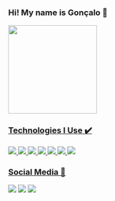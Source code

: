 ### Hi! My name is Gonçalo 👋

<div>
  <a href="https://github.com/rafaballerini">
  <img height="180em" src="https://github-readme-stats.vercel.app/api?username=pimps23&show_icons=true&theme=dark&include_all_commits=true&count_private=true"/>
</div>
  
### Technologies I Use ✔️
  
 <div>
     <img src="https://img.shields.io/badge/C%23-AA15F5?style=for-the-badge&logo=c-sharp&logoColor=white">
   <img src="https://img.shields.io/badge/React Js-1593F5?style=for-the-badge&logo=react&logoColor=white">
   <img src="https://img.shields.io/badge/HTML-F57415?style=for-the-badge&logo=html5&logoColor=white">
   <img src="https://img.shields.io/badge/CSS-1552F5?&style=for-the-badge&logo=css3&logoColor=white">
   <img src="https://img.shields.io/badge/JavaScript-F7DF1E?style=for-the-badge&logo=javascript&logoColor=black">
   <img src="https://img.shields.io/badge/Bootstrap-8515F5?style=for-the-badge&logo=bootstrap&logoColor=white">
   <img src="https://img.shields.io/badge/Unity-000000?style=for-the-badge&logo=unity&logoColor=white">
 </div>
  
  ### Social Media 📱
  
<div>
     <a href="https://instagram.com/goncalo_seixasss" target="_blank"><img src="https://img.shields.io/badge/-Instagram-%d34c12?style=for-the-badge&logo=instagram&logoColor=white" target="_blank"></a>
  <a href="https://twitter.com/gonaloseicas" target="_blank"><img src="https://img.shields.io/badge/-Twitter-%0D7EFC?style=for-the-badge&logo=twitter&logoColor=white" target="_blank"></a>
      <a href = "mailto:goncalocaetano2003@gmail.com" target="_blank"><img src="https://img.shields.io/badge/-Gmail-%23333?style=for-the-badge&logo=gmail&logoColor=white" target="_blank"></a>
 </div>
